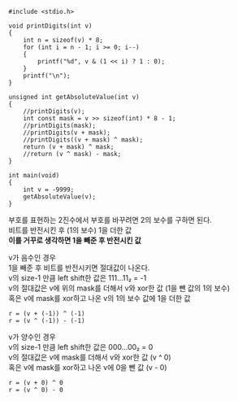 ```
#include <stdio.h>

void printDigits(int v)
{
	int n = sizeof(v) * 8;
	for (int i = n - 1; i >= 0; i--)
	{
		printf("%d", v & (1 << i) ? 1 : 0);
	}
	printf("\n");
}

unsigned int getAbsoluteValue(int v)
{
	//printDigits(v);
	int const mask = v >> sizeof(int) * 8 - 1;
	//printDigits(mask);
	//printDigits(v + mask);
	//printDigits((v + mask) ^ mask);
	return (v + mask) ^ mask;
	//return (v ^ mask) - mask;
}

int main(void)
{
	int v = -9999;
	getAbsoluteValue(v);
}
```

부호를 표현하는 2진수에서 부호를 바꾸려면 2의 보수를 구하면 된다.  
비트를 반전시킨 후 (1의 보수) 1을 더한 값  
<B>이를 거꾸로 생각하면 1을 빼준 후 반전시킨 값</B>  

v가 음수인 경우  
1을 빼준 후 비트를 반전시키면 절대값이 나온다.  
v의 size-1 만큼 left shift한 값은 111...11₂ = -1  
v의 절대값은 v에 위의 mask를 더해서 v와 xor한 값  (1을 뺀 값의 1의 보수)  
혹은 v에 mask를 xor하고 나온 v의 1의 보수 값에 1을 더한 값  
```
r = (v + (-1)) ^ (-1)  
r = (v ^ (-1)) - (-1)
```

v가 양수인 경우  
v의 size-1 만큼 left shift한 값은 000...00₂  = 0  
v의 절대값은 v에 mask를 더해서 v와 xor한 값 (v ^ 0)  
혹은 v에 mask를 xor하고 나온 v에 0을 뺀 값 (v - 0)  
```
r = (v + 0) ^ 0  
r = (v ^ 0) - 0
```
  
  
